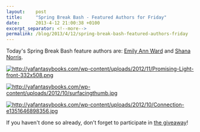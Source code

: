 ```yaml
---
layout:    post
title:     "Spring Break Bash - Featured Authors for Friday"
date:      2013-4-12 21:00:38 +0100
excerpt_separator: <!--more-->
permalink: /blog/2013/4/12/spring-break-bash-featured-authors-friday
---
```


Today's Spring Break Bash feature authors are: [Emily Ann Ward](http://emilyannward.com/) and [Shana Norris](http://www.shananorris.com/).

[<img alt="http://yafantasybooks.com/wp-content/uploads/2012/11/Promising-Light-front-332x508.png" src="http://yafantasybooks.com/wp-content/uploads/2012/11/Promising-Light-front-332x508.png" />](http://www.amazon.com/Promising-Light-The-Protectors-ebook/dp/B006Y6EIJS/)

<!--more-->
[<img alt="http://yafantasybooks.com/wp-content/uploads/2012/10/surfacingthumb.jpg" src="http://yafantasybooks.com/wp-content/uploads/2012/10/surfacingthumb.jpg" />](http://www.amazon.com/Surfacing-Swans-Landing-ebook/dp/B0067KLD3K/) 

[<img alt="http://yafantasybooks.com/wp-content/uploads/2012/10/Connection-e1351646898356.jpg" src="http://yafantasybooks.com/wp-content/uploads/2012/10/Connection-e1351646898356.jpg" />](http://www.amazon.com/Connection-Le-Garde-ebook/dp/B00ABE0P5U/) 

If you haven't done so already, don't forget to participate in [the giveaway](http://yafantasybooks.com/?page_id=261)!